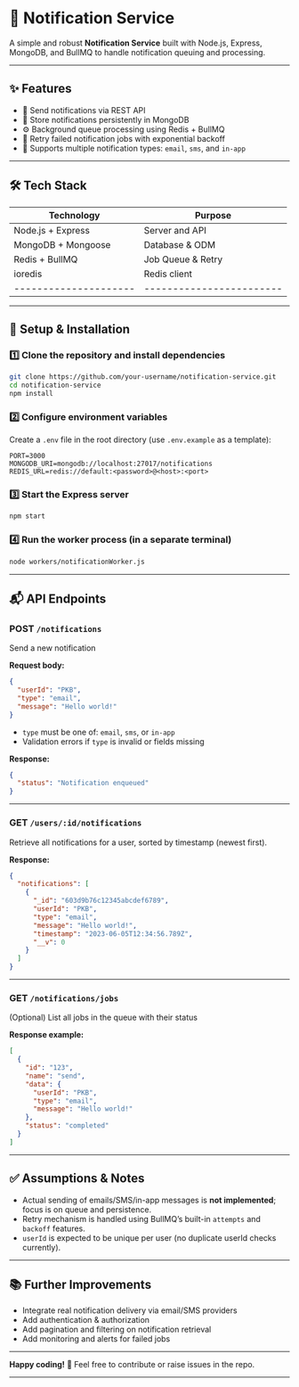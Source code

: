 
# 🚀 Notification Service

A simple and robust **Notification Service** built with Node.js, Express, MongoDB, and BullMQ to handle notification queuing and processing.

---

## ✨ Features

- 📩 Send notifications via REST API  
- 💾 Store notifications persistently in MongoDB  
- ⚙️ Background queue processing using Redis + BullMQ  
- 🔄 Retry failed notification jobs with exponential backoff  
- 📧 Supports multiple notification types: `email`, `sms`, and `in-app`  

---

## 🛠️ Tech Stack

| Technology          | Purpose                |
|---------------------|------------------------|
| Node.js + Express   | Server and API         |
| MongoDB + Mongoose  | Database & ODM         |
| Redis + BullMQ      | Job Queue & Retry      |
| ioredis             | Redis client           |
|---------------------|------------------------|
---

## 🔧 Setup & Installation

### 1️⃣ Clone the repository and install dependencies

```bash
git clone https://github.com/your-username/notification-service.git
cd notification-service
npm install
````

### 2️⃣ Configure environment variables

Create a `.env` file in the root directory (use `.env.example` as a template):

```env
PORT=3000
MONGODB_URI=mongodb://localhost:27017/notifications
REDIS_URL=redis://default:<password>@<host>:<port>
```

### 3️⃣ Start the Express server

```bash
npm start
```

### 4️⃣ Run the worker process (in a separate terminal)

```bash
node workers/notificationWorker.js
```

---

## 📬 API Endpoints

### POST `/notifications`

Send a new notification

**Request body:**

```json
{
  "userId": "PKB",
  "type": "email",
  "message": "Hello world!"
}
```

* `type` must be one of: `email`, `sms`, or `in-app`
* Validation errors if `type` is invalid or fields missing

**Response:**

```json
{
  "status": "Notification enqueued"
}
```

---

### GET `/users/:id/notifications`

Retrieve all notifications for a user, sorted by timestamp (newest first).

**Response:**

```json
{
  "notifications": [
    {
      "_id": "603d9b76c12345abcdef6789",
      "userId": "PKB",
      "type": "email",
      "message": "Hello world!",
      "timestamp": "2023-06-05T12:34:56.789Z",
      "__v": 0
    }
  ]
}
```

---

### GET `/notifications/jobs`

(Optional) List all jobs in the queue with their status

**Response example:**

```json
[
  {
    "id": "123",
    "name": "send",
    "data": {
      "userId": "PKB",
      "type": "email",
      "message": "Hello world!"
    },
    "status": "completed"
  }
]
```

---

## ✅ Assumptions & Notes

* Actual sending of emails/SMS/in-app messages is **not implemented**; focus is on queue and persistence.
* Retry mechanism is handled using BullMQ’s built-in `attempts` and `backoff` features.
* `userId` is expected to be unique per user (no duplicate userId checks currently).

---

## 📚 Further Improvements

* Integrate real notification delivery via email/SMS providers
* Add authentication & authorization
* Add pagination and filtering on notification retrieval
* Add monitoring and alerts for failed jobs

---

**Happy coding!** 🎉
Feel free to contribute or raise issues in the repo.

---